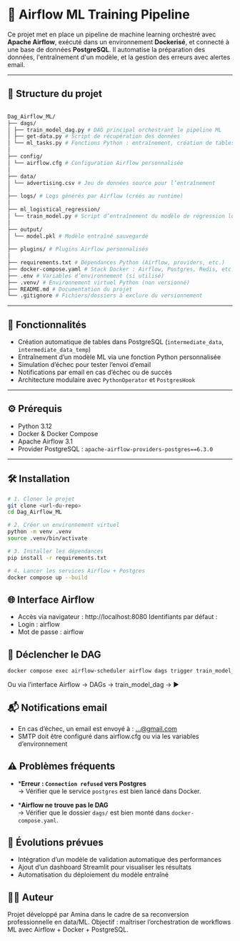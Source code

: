 # 🧠 Airflow ML Training Pipeline

Ce projet met en place un pipeline de machine learning orchestré avec **Apache Airflow**, exécuté dans un environnement **Dockerisé**, et connecté à une base de données **PostgreSQL**. Il automatise la préparation des données, l'entraînement d'un modèle, et la gestion des erreurs avec alertes email.

---

## 📁 Structure du projet

```bash

Dag_Airflow_ML/
├── dags/
│ ├── train_model_dag.py # DAG principal orchestrant le pipeline ML
│ ├── get-data.py # Script de récupération des données
│ └── ml_tasks.py # Fonctions Python : entraînement, création de tables, échec simulé
│
├── config/
│ └── airflow.cfg # Configuration Airflow personnalisée
│
├── data/
│ └── advertising.csv # Jeu de données source pour l’entraînement
│
├── logs/ # Logs générés par Airflow (créés au runtime)
│
├── ml_logistical_regression/
│ └── train_model.py # Script d’entraînement du modèle de régression logistique
│
├── output/
│ └── model.pkl # Modèle entraîné sauvegardé
│
├── plugins/ # Plugins Airflow personnalisés
│
├── requirements.txt # Dépendances Python (Airflow, providers, etc.)
├── docker-compose.yaml # Stack Docker : Airflow, Postgres, Redis, etc.
├── .env # Variables d’environnement (si utilisé)
├── .venv/ # Environnement virtuel Python (non versionné)
├── README.md # Documentation du projet
└── .gitignore # Fichiers/dossiers à exclure du versionnement

```

---

## 🚀 Fonctionnalités

- Création automatique de tables dans PostgreSQL (`intermediate_data`, `intermediate_data_temp`)
- Entraînement d’un modèle ML via une fonction Python personnalisée
- Simulation d’échec pour tester l’envoi d’email
- Notifications par email en cas d’échec ou de succès
- Architecture modulaire avec `PythonOperator` et `PostgresHook`

---

## ⚙️ Prérequis

- Python 3.12
- Docker & Docker Compose
- Apache Airflow 3.1
- Provider PostgreSQL : `apache-airflow-providers-postgres==6.3.0`

---

## 🛠️ Installation

```bash
# 1. Cloner le projet
git clone <url-du-repo>
cd Dag_Airflow_ML

# 2. Créer un environnement virtuel
python -m venv .venv
source .venv/bin/activate

# 3. Installer les dépendances
pip install -r requirements.txt

# 4. Lancer les services Airflow + Postgres
docker compose up --build
```

## 🌐 Interface Airflow

- Accès via navigateur : http://localhost:8080 Identifiants par défaut :
- Login : airflow
- Mot de passe : airflow

## 🧪 Déclencher le DAG

```bash
docker compose exec airflow-scheduler airflow dags trigger train_model_dag
```

Ou via l’interface Airflow → DAGs → train_model_dag → ▶️

## 📬 Notifications email

- En cas d’échec, un email est envoyé à : ...@gmail.com
- SMTP doit être configuré dans airflow.cfg ou via les variables d’environnement

## ⚠️ Problèmes fréquents

- ***Erreur : `Connection refused` vers Postgres**  
  → Vérifier que le service `postgres` est bien lancé dans Docker.

- ***Airflow ne trouve pas le DAG**  
  → Vérifier que le dossier `dags/` est bien monté dans `docker-compose.yaml`.

## 🔮 Évolutions prévues

- Intégration d’un modèle de validation automatique des performances
- Ajout d’un dashboard Streamlit pour visualiser les résultats
- Automatisation du déploiement du modèle entraîné

## 👩‍💻 Auteur

Projet développé par Amina dans le cadre de sa reconversion professionnelle en data/ML. Objectif : maîtriser l’orchestration de workflows ML avec Airflow + Docker + PostgreSQL.